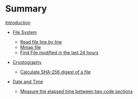 # Summary

[Introduction](./intro.md)

- [File System]()
  - [Read file line by line](./01-01-read-file-line-by-line.md)
  - [Mmap file](./01-02-mmap-file.md)
  - [Find File modified in the last 24 hours](./01-03-file-modified-24h-ago.md)

- [Cryptography]()
  - [Calculate SHA-256 digest of a file](./02-01-sha-digest.md)

- [Date and Time]()
  - [Measure the elapsed time between two code sections](./03-01-elapsed-time.md)
